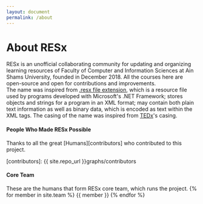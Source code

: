 ```yaml
---
layout: document
permalink: /about
---
```


# About RESx

RESx is an unofficial collaborating community for updating and organizing learning resources of Faculty of Computer and Information Sciences at Ain Shams University, founded in December 2018. All the courses here are open-source and open for contributions and improvements.<br>
The name was inspired from [.resx file extension][resx-file-extension], which is a resource file used by programs developed with Microsoft's .NET Framework; stores objects and strings for a program in an XML format; may contain both plain text information as well as binary data, which is encoded as text within the XML tags.
The casing of the name was inspired from [TEDx][tedx]'s casing.

[resx-file-extension]: http://docs.translatehouse.org/projects/translate-toolkit/en/latest/formats/resx.html
[tedx]: https://www.ted.com/about/programs-initiatives/tedx-program


#### People Who Made RESx Possible

Thanks to all the great [Humans][contributors] who contributed to this project.

[contributors]: {{ site.repo_url }}graphs/contributors


#### Core Team

These are the humans that form RESx core team, which runs the project.
{% for member in site.team %} {{ member }} {% endfor %}